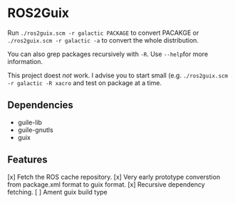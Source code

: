 # ROS2Guix

Run `./ros2guix.scm -r galactic PACKAGE` to convert PACAKGE or
`./ros2guix.scm -r galactic -a` to convert the whole distribution.

You can also grep packages recursively with `-R`. Use `--help`for more
information.

This project doest *not* work. I advise you to start small (e.g.
`./ros2guix.scm -r galactic -R xacro` and test on package at a time.

## Dependencies

* guile-lib
* guile-gnutls
* guix

## Features

[x] Fetch the ROS cache repository.
[x] Very early prototype converstion from package.xml format to guix format.
[x] Recursive dependency fetching.
[ ] Ament guix build type
